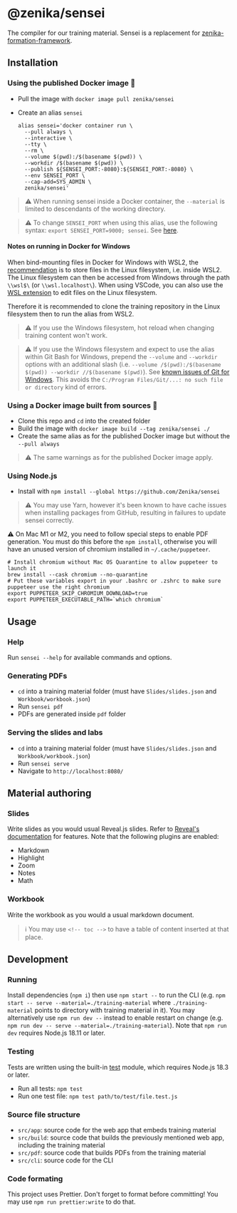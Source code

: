 # @zenika/sensei

The compiler for our training material. Sensei is a replacement for
[zenika-formation-framework](https://github.com/Zenika/zenika-formation-framework/).

## Installation

### Using the published Docker image 🐳

- Pull the image with `docker image pull zenika/sensei`
- Create an alias `sensei`

    ```shell
    alias sensei='docker container run \
      --pull always \
      --interactive \
      --tty \
      --rm \
      --volume $(pwd):/$(basename $(pwd)) \
      --workdir /$(basename $(pwd)) \
      --publish ${SENSEI_PORT:-8080}:${SENSEI_PORT:-8080} \
      --env SENSEI_PORT \
      --cap-add=SYS_ADMIN \
      zenika/sensei'
    ```

> ⚠ When running sensei inside a Docker container, the `--material` is limited
> to descendants of the working directory.

> ⚠ To change `SENSEI_PORT` when using this alias, use the following syntax:
> `export SENSEI_PORT=9000; sensei`. See
> [here](https://github.com/Zenika/sensei/issues/147#issuecomment-1091188979).

#### Notes on running in Docker for Windows

When bind-mounting files in Docker for Windows with WSL2,
the [recommendation](https://docs.docker.com/desktop/windows/wsl/#best-practices)
is to store files in the Linux filesystem, i.e. inside WSL2.
The Linux filesystem can then be accessed from Windows through the path `\\wsl$\` (or `\\wsl.localhost\`).
When using VSCode, you can also use the [WSL extension](https://marketplace.visualstudio.com/items?itemName=ms-vscode-remote.remote-wsl)
to edit files on the Linux filesystem.

Therefore it is recommended to clone the training repository in the Linux filesystem then to run the alias from WSL2.

> ⚠ If you use the Windows filesystem, hot reload when changing training content won't work.

> ⚠ If you use the Windows filesystem and expect to use the alias within Git Bash for Windows, prepend the
> `--volume` and `--workdir` options with an additional slash
> (i.e. `--volume /$(pwd):/$(basename $(pwd)) --workdir //$(basename $(pwd)`).
> See [known issues of Git for Windows](https://github.com/git-for-windows/build-extra/blob/main/ReleaseNotes.md#known-issues).
> This avoids the `C:/Program Files/Git/...: no such file or directory` kind of errors.

### Using a Docker image built from sources 🐳

- Clone this repo and `cd` into the created folder
- Build the image with `docker image build --tag zenika/sensei ./`
- Create the same alias as for the published Docker image but without the
  `--pull always`

> ⚠ The same warnings as for the published Docker image apply.

### Using Node.js

- Install with `npm install --global https://github.com/Zenika/sensei`

> ⚠ You may use Yarn, however it's been known to have cache issues when
> installing packages from GitHub, resulting in failures to update sensei
> correctly.

⚠️ On Mac M1 or M2, you need to follow special steps to enable PDF generation.
You must do this before the `npm install`, otherwise you will have an unused version of chromium installed in `~/.cache/puppeteer`.

```
# Install chromium without Mac OS Quarantine to allow puppeteer to launch it
brew install --cask chromium --no-quarantine
# Put these variables export in your .bashrc or .zshrc to make sure puppeteer use the right chromium
export PUPPETEER_SKIP_CHROMIUM_DOWNLOAD=true
export PUPPETEER_EXECUTABLE_PATH=`which chromium`
```

## Usage

### Help

Run `sensei --help` for available commands and options.

### Generating PDFs

- `cd` into a training material folder (must have `Slides/slides.json` and
  `Workbook/workbook.json`)
- Run `sensei pdf`
- PDFs are generated inside `pdf` folder

### Serving the slides and labs

- `cd` into a training material folder (must have `Slides/slides.json` and
  `Workbook/workbook.json`)
- Run `sensei serve`
- Navigate to `http://localhost:8080/`

## Material authoring

### Slides

Write slides as you would usual Reveal.js slides.
Refer to [Reveal's documentation](https://revealjs.com/) for features.
Note that the following plugins are enabled:
 - Markdown
 - Highlight
 - Zoom
 - Notes
 - Math

### Workbook

Write the workbook as you would a usual markdown document.

> ℹ You may use `<!-- toc -->` to have
> a table of content inserted at that place.

## Development

### Running

Install dependencies (`npm i`) then use `npm start --` to run the CLI
(e.g. `npm start -- serve --material=./training-material` where `./training-material`
points to directory with training material in it).
You may alternatively use `npm run dev --` instead to enable restart on change
(e.g. `npm run dev -- serve --material=./training-material`).
Note that `npm run dev` requires Node.js 18.11 or later.

### Testing

Tests are written using the built-in [test](https://nodejs.org/api/test.html)
module, which requires Node.js 18.3 or later.

- Run all tests: `npm test`
- Run one test file: `npm test path/to/test/file.test.js`

### Source file structure

- `src/app`: source code for the web app that embeds training material
- `src/build`: source code that builds the previously mentioned web app,
  including the training material
- `src/pdf`: source code that builds PDFs from the training material
- `src/cli`: source code for the CLI

### Code formating

This project uses Prettier. Don't forget to format before committing! You may
use `npm run prettier:write` to do that.
